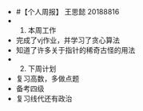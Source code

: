 + #【个人周报】 王思懿 20188816
+ 1. 本周工作
+ 完成了vj作业，并学习了贪心算法
+ 知道了许多关于指针的稀奇古怪的用法
+ 2. 下周计划
+ 复习高数，多做点题
+ 备考四级
+ 复习线代还有政治
